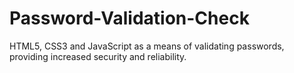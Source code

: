 # Password-Validation-Check
HTML5, CSS3 and JavaScript as a means of validating passwords, providing increased security and reliability.
